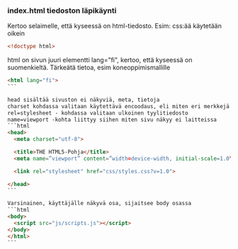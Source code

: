 ### index.html tiedoston läpikäynti

Kertoo selaimelle, että kyseessä on html-tiedosto. Esim: css:ää käytetään oikein
```html
<!doctype html> 
```

html on sivun juuri elementti
lang="fi", kertoo, että kyseessä on suomenkieltä. Tärkeätä tietoa, esim koneoppimismallille
````html
<html lang="fi">
```

head sisältää sivuston ei näkyviä, meta, tietoja
charset kohdassa valitaan käytettävä encoodaus, eli miten eri merkkejä käsitellään
rel=stylesheet - kohdassa valitaan ulkoinen tyylitiedosto
name=viewport -kohta liittyy siihen miten sivu näkyy ei laitteissa
```html
<head>
  <meta charset="utf-8">

  <title>THE HTML5-Pohja</title>
  <meta name=”viewport” content=”width=device-width, initial-scale=1.0">

  <link rel="stylesheet" href="css/styles.css?v=1.0">

</head>
```

Varsinainen, käyttäjälle näkyvä osa, sijaitsee body osassa
```html
<body>
  <script src="js/scripts.js"></script>
</body>
</html>
```
